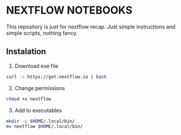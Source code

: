 # NEXTFLOW NOTEBOOKS

This repository is just for nextflow recap. Just simple instructions and simple scripts, nothing fancy.


## Instalation 

1. Download exe file 

```bash 
curl -s https://get.nextflow.io | bash
```

2. Change permissions

```bash
chmod +x nextflow
```

3. Add to executables 

```bash
mkdir -p $HOME/.local/bin/
mv nextflow $HOME/.local/bin/
```


